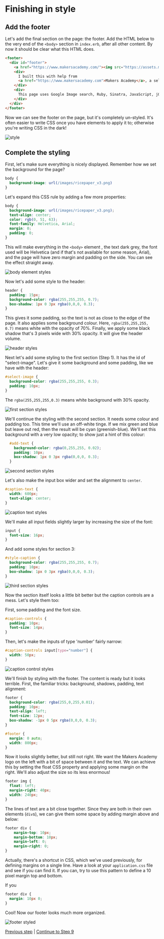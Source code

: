 # Finishing in style

## Add the footer

Let's add the final section on the page: the footer. Add the HTML below to the very end of the `<body>` section in `index.erb`, after all other content. By now it should be clear what this HTML does.

```html
<footer>
  <div id="footer">
    <a href="https://www.makersacademy.com/"><img src="https://assets.makersacademy.com/images/logo/ma-wordmark-red.png"></a>
    <div>
      I built this with help from
      <a href="https://www.makersacademy.com">Makers Academy</a>, a selective web development bootcamp in London.
    </div>
    <div>
      This page uses Google Image search, Ruby, Sinatra, JavaScript, jQuery, HTML and CSS.
    </div>
  </div>
</footer>
```

Now we can see the footer on the page, but it's completely un-styled.  It's often easier to write CSS once you have elements to apply it to; otherwise you're writing CSS in the dark!

![style](/images/step_8/footer_unstyled.png)

## Complete the styling

First, let's make sure everything is nicely displayed. Remember how we set the background for the page?

```css
body {
  background-image: url(/images/ricepaper_v3.png)
}
```

Let's expand this CSS rule by adding a few more properties:

```css
body {
  background-image: url(/images/ricepaper_v3.png);
  text-align: center;
  color: rgb(0, 51, 63);
  font-family: Helvetica, Arial;
  margin: 0;
  padding: 0;
}
```

This will make everything in the `<body>` element , the text dark grey, the font used will be Helvetica (and if that's not available for some reason, Arial), and the page will have zero margin and padding on the side. You can see the effect straight away.

![body element styles](/images/step_8/body_element_styles.png)

Now let's add some style to the header:

```css
header {
  padding: 15px;
  background-color: rgba(255,255,255, 0.7);
  box-shadow: 1px 0 3px rgba(0,0,0, 0.3);
}
```

This gives it some padding, so the text is not as close to the edge of the page. It also applies some background colour. Here, `rgba(255,255,255, 0.7)` means white with the opacity of 70%. Finally, we apply some black shadow that's 3 pixels wide with 30% opacity. It will give the header volume.

![header styles](/images/step_8/header_styles.png)

Next let's add some styling to the first section (Step 1). It has the id of "select-image". Let's give it some background and some padding, like we have with the header:

```css
#select-image {
  background-color: rgba(255,255,255, 0.3);
  padding: 10px;
}
```

The `rgba(255,255,255,0.3)` means white background with 30% opacity.

![first section styles](/images/step_8/first_section_styles.png)

We'll continue the styling with the second section.  It needs some colour and padding too. This time we'll use an off-white tinge. If we mix green and blue but leave out red, then the result will be cyan (greenish-blue). We'll set this background with a very low opacity; to show just a hint of this colour:

```css
  #add-text {
    background-color: rgba(0,255,255, 0.02);
    padding: 10px;
    box-shadow: 1px 0 3px rgba(0,0,0, 0.3);
  }
```

![second section styles](/images/step_8/second_section_styles.png)

Let's also make the input box wider and set the alignment to `center`.

```css
#caption-text {
  width: 600px;
  text-align: center;
}
```

![caption text styles](/images/step_8/caption_control_styles.png)

We'll make all input fields slightly larger by increasing the size of the font:

```css
input {
  font-size: 16px;
}
```

And add some styles for section 3:

```css
#style-caption {
  background-color: rgba(255,255,255, 0.7);
  padding: 10px;
  box-shadow: 1px 0 3px rgba(0,0,0, 0.3);
}
```

![third section styles](/images/step_8/third_section_styles.png)

Now the section itself looks a little bit better but the caption controls are a mess. Let's style them too:

First, some padding and the font size.

```css
#caption-controls {
  padding: 10px;
  font-size: 14px;
}
```

Then, let's make the inputs of type 'number' fairly narrow:

```css
#caption-controls input[type="number"] {
  width: 50px;
}
```

![caption control styles](/images/step_8/caption_control_styles.png)

We'll finish by styling with the footer. The content is ready but it looks terrible. First, the familiar tricks: background, shadows, padding, text alignment:

```css
footer {
  background-color: rgba(255,0,255,0.01);
  padding: 10px;
  text-align: left;
  font-size: 12px;
  box-shadow: -1px 0 5px rgba(0,0,0, 0.3);
}

#footer {
  margin: 0 auto;
  width: 800px;
}
```

Now it looks slightly better, but still not right. We want the Makers Academy logo on the left with a bit of space between it and the text. We can achieve this by setting the float CSS property and applying some margin on the right.  We'll also adjust the size so its less enormous!

```css
footer img {
  float: left;
  margin-right: 40px;
  width: 240px;
}
```

The lines of text are a bit close together. Since they are both in their own elements (`div`s), we can give them some space by adding margin above and below:

```css
footer div {
    margin-top: 10px;
    margin-bottom: 10px;
    margin-left: 0;
    margin-right: 0;
}
```

Actually, there's a shortcut in CSS, which we've used previously, for defining margins on a single line.  Have a look at your `application.css` file and see if you can find it.  If you can, try to use this pattern to define a 10 pixel margin top and bottom.

If you

```css
footer div {
  margin: 10px 0;
}
```

Cool! Now our footer looks much more organized.

![footer styled](/images/step_8/footer_styled.png)

[Previous step](/steps/7.md) | [Continue to Step 9](/steps/9.md)
